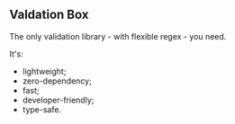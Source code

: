 ## Valdation Box

The only validation library - with flexible regex - you need. 

It's:

- lightweight;
- zero-dependency;
- fast;
- developer-friendly;
- type-safe.